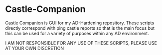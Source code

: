 # Castle-Companion

Castle Companion is GUI for my AD-Hardening repository. These scripts directly correspond with ping castle reports so that is the main focus but this can be used for a variety of purposes within any AD environment.

I AM NOT RESPONSIBLE FOR ANY USE OF THESE SCRIPTS, PLEASE USE AT YOUR OWN DISCRETION
